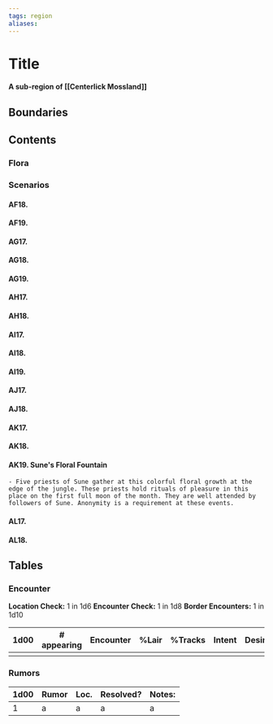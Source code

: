 ```yaml
---
tags: region
aliases:
---
```

# Title
#### A sub-region of [[Centerlick Mossland]]
## Boundaries
## Contents
### Flora
### Scenarios
#### AF18.
#### AF19.
#### AG17.
#### AG18.
#### AG19.
#### AH17.
#### AH18.
#### AI17.
#### AI18.
#### AI19.
#### AJ17.
#### AJ18.
#### AK17.
#### AK18.
#### AK19. Sune's Floral Fountain
	- Five priests of Sune gather at this colorful floral growth at the edge of the jungle. These priests hold rituals of pleasure in this place on the first full moon of the month. They are well attended by followers of Sune. Anonymity is a requirement at these events.
#### AL17.
#### AL18.

## Tables
### Encounter
**Location Check:** 1 in 1d6
**Encounter Check:** 1 in 1d8
**Border Encounters:** 1 in 1d10


| 1d00 | # appearing | Encounter | %Lair | %Tracks | Intent | Desire |
| ---- | ----------- | --------- | ----- | ------- | ------ | ------ |
|      |             |           |       |         |        |        |

### Rumors
| 1d00 | Rumor | Loc. | Resolved? | Notes: |
|------|-------|------|-----------|--------|
| 1    | a     | a    | a         | a      |
